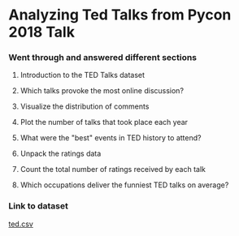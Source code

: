 # Analyzing Ted Talks from Pycon 2018 Talk 

### Went through and answered different sections

1. Introduction to the TED Talks dataset

2. Which talks provoke the most online discussion?

3. Visualize the distribution of comments

4. Plot the number of talks that took place each year

5. What were the "best" events in TED history to attend?

6. Unpack the ratings data

7. Count the total number of ratings received by each talk

8. Which occupations deliver the funniest TED talks on average?

### Link to dataset 

[ted.csv](github.com/Dude346/Ted_Talks/blob/main/ted.csv) 
